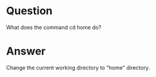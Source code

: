 # Question

What does the command cd home do?

# Answer

Change the current working directory to "home" directory.